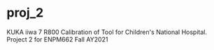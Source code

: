 # proj_2
KUKA iiwa 7 R800 Calibration of Tool for Children's National Hospital. Project 2 for ENPM662 Fall AY2021
